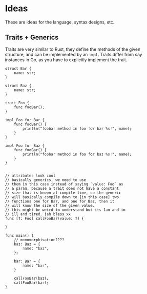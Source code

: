 # Ideas
These are ideas for the language, syntax designs, etc.

## Traits + Generics
Traits are very similar to Rust, they define the methods of the given
structure, and can be implemented by an `impl`. Traits differ from say
instances in Go, as you have to explicitly implement the trait.

    struct Bar {
        name: str;
    }

    struct Baz {
        name: str;
    }

    trait Foo {
        func fooBar();
    }

    impl Foo for Bar {
        func fooBar() {
            println("foobar method in foo for bar %s!", name);
        }
    }

    impl Foo for Baz {
        func fooBar() {
            println("foobar method in foo for baz %s!", name);
        }
    }


    // attributes look cool
    // basically generics, we need to use
    // them in this case instead of saying `value: Foo` as
    // a param, because a trait does not have a constant
    // size that is known at compile time, so the generic
    // will basically compile down to [in this case] two
    // functions one for Bar, and one for Baz, then it
    // will know the size of the given value.
    // this might be weird to understand but its 1am and im
    // ill and tired. jah bless xx
    func [T: Foo] callFooBar(value: T) {

    }

    func main() {
        // monomorphisation????
        baz: Baz = {
            name: "baz",
        };

        bar: Bar = {
            name: "bar",
        }

        callFooBar(baz);
        callFooBar(bar);
    }
